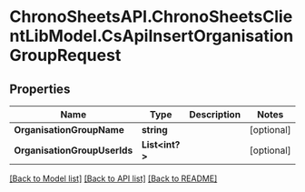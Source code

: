 # ChronoSheetsAPI.ChronoSheetsClientLibModel.CsApiInsertOrganisationGroupRequest
## Properties

Name | Type | Description | Notes
------------ | ------------- | ------------- | -------------
**OrganisationGroupName** | **string** |  | [optional] 
**OrganisationGroupUserIds** | **List&lt;int?&gt;** |  | [optional] 

[[Back to Model list]](../README.md#documentation-for-models) [[Back to API list]](../README.md#documentation-for-api-endpoints) [[Back to README]](../README.md)

